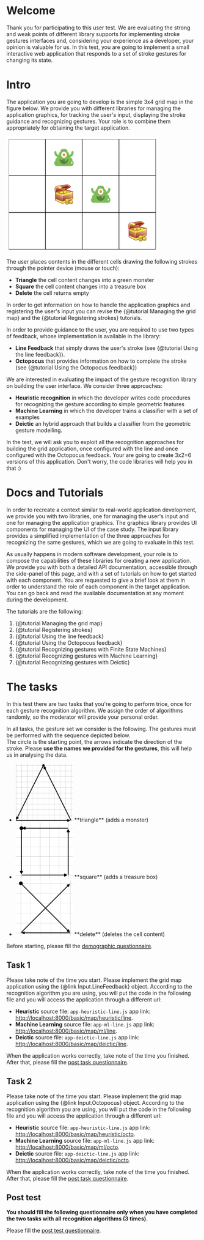 Welcome
===
Thank you for participating to this user test. We are evaluating the strong and weak points of different
library supports for implementing  stroke gestures interfaces and, considering your experience as a developer, 
your opinion is valuable for us. In this test, you are going to implement a small interactive web application that 
responds to a set of stroke gestures for changing its state. 

Intro
===
The application you are going to develop is the simple 3x4 grid map in the figure below.
We provide you with different libraries for managing 
the application graphics, for tracking the user's input, displaying the stroke guidance and recognizing gestures.
Your role is to combine them appropriately for obtaining the target application.

<img src="./tutorials/img/1-1-sample.png" alt="A sample grid map" style="width: 400px;"/>

The user places contents in the different cells drawing the following strokes through the pointer device (mouse or touch):
*  **Triangle** the cell content changes into a green monster
*  **Square** the cell content changes into a treasure box
*  **Delete** the cell returns empty

In order to get information on how to handle the application graphics and registering the user's input you can 
revise the {@tutorial Managing the grid map} and the {@tutorial Registering strokes} tutorials.

In order to provide guidance to the user, you are required to use two types of feedback, whose implementation is
available in the library:
*  **Line Feedback** that simply draws the user's stroke (see {@tutorial Using the line feedback}).
*  **Octopocus** that provides information on how to complete the stroke (see {@tutorial Using the Octopocus feedback})

We are interested in evaluating the impact of the gesture recognition library on building the user interface. We
consider three approaches:
* **Heuristic recognition** in which the developer writes code procedures for recognizing the gesture according to 
simple geometric features
* **Machine Learning** in which the developer trains a classifier with a set of examples
* **Deictic** an hybrid approach that builds a classifier from the geometric gesture modelling. 

In the test, we will ask you to exploit all the recognition approaches for building the grid application, once 
configured with the line and once configured with the Octopocus feedback. Your are going to create 3x2=6 versions 
of this application. Don't worry, the code libraries will help you in that :) 

Docs and Tutorials
===

In order to recreate a context similar to real-world application development, we provide you with two libraries,
one for managing the user's input and one for managing the application graphics. The graphics library provides UI 
components for managing the UI of the case study.
The input library provides a simplified implementation of the three approaches for recognizing the same gestures, 
which we are going to evaluate in this test.

As usually happens in modern software development, your role is to compose the capabilities of these libraries for 
creating a new application. We provide you with both a detailed API documentation, accessible through the side-panel
of this page, and with a set of tutorials on how to get started with each component. You are requested to give a brief
look at them in order to understand the role of each component in the target application. You can go back and read
the available documentation at any moment during the development. 

The tutorials are the following:
1. {@tutorial Managing the grid map}
2. {@tutorial Registering strokes}
3. {@tutorial Using the line feedback}
4. {@tutorial Using the Octopocus feedback}
5. {@tutorial Recognizing gestures with Finite State Machines}
6. {@tutorial Recognizing gestures with Machine Learning}
7. {@tutorial Recognizing gestures with Deictic} 

The tasks
===

In this test there are two tasks that you're going to perform trice, once for each gesture recognition algorithm.
We assign the order of algorithms randomly, so the moderator will provide your personal order. 

In all tasks, the gesture set we consider is the following. The gestures must be performed with the sequence depicted
below.   
The circle is the starting point, the arrows indicate the direction of the stroke.
Please **use the names we provided for the gestures**, this will help us in analysing the data.
* <img src="./tutorials/img/0-1-triangle.png" alt="" style="width: 150px;"/> 
  **triangle** (adds a monster)
* <img src="./tutorials/img/0-2-square.png" alt="" style="width: 150px;"/> 
  **square** (adds a treasure box)
* <img src="./tutorials/img/0-3-delete.png" alt="" style="width: 150px;"/> 
  **delete** (deletes the cell content)

Before starting, please fill the <a href="" >demographic questionnaire</a>.

Task 1
---
Please take note of the time you start. 
Please implement the grid map application using the {@link Input.LineFeedback} object. According to the recognition
algorithm you are using, you will put the code in the following file and you will access the application through a
different url:

* **Heuristic** source file: `app-heuristic-line.js` app link: 
<a href="http://localhost:8000/basic/map/heuristic/line" >http://localhost:8000/basic/map/heuristic/line</a>.
* **Machine Learning** source file: `app-ml-line.js` app link: 
<a href="http://localhost:8000/basic/map/ml/line" >http://localhost:8000/basic/map/ml/line</a>.
* **Deictic** source file: `app-deictic-line.js` app link: 
<a href="http://localhost:8000/basic/map/deictic/line" >http://localhost:8000/basic/map/deictic/line</a>.

When the application works correctly, take note of the time you finished. 
After that, please fill the  <a href="" >post task questionnaire</a>.

Task 2
---
Please take note of the time you start. 
Please implement the grid map application using the {@link Input.Octopocus} object. According to the recognition
algorithm you are using, you will put the code in the following file and you will access the application through a
different url:

* **Heuristic** source file: `app-heuristic-line.js` app link: 
<a href="http://localhost:8000/basic/map/heuristic/octo" >http://localhost:8000/basic/map/heuristic/octo</a>.
* **Machine Learning** source file: `app-ml-line.js` app link: 
<a href="http://localhost:8000/basic/map/ml/octo" >http://localhost:8000/basic/map/ml/octo</a>.
* **Deictic** source file: `app-deictic-line.js` app link: 
<a href="http://localhost:8000/basic/map/deictic/octo" >http://localhost:8000/basic/map/deictic/octo</a>.

When the application works correctly, take note of the time you finished. 
After that, please fill the  <a href="" >post task questionnaire</a>.

Post test
---
**You should fill the following questionnaire only when you have completed the two tasks with all recognition 
algorithms (3 times).**

Please fill the <a href="" >post test questionnaire</a>.